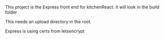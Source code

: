 This project is the Express front end for kitchenReact. it will look in the build folder

This needs an upload directory in the root.

Express is using certs from letsencrypt
